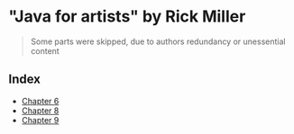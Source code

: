 # "Java for artists" by Rick Miller
> Some parts were skipped, due to authors redundancy or unessential content
## Index
- [Chapter 6](https://github.com/Dfredude/java/tree/main/missions/src/Chapter06)
- [Chapter 8](https://github.com/Dfredude/java/tree/main/missions/src/chapter08)
- [Chapter 9](https://github.com/Dfredude/java/tree/main/missions/src/chapter09)
